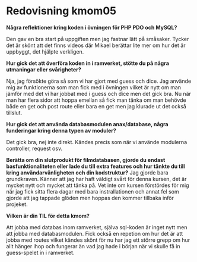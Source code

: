 ---
---
Redovisning kmom05
=========================


**Några reflektioner kring koden i övningen för PHP PDO och MySQL?**

Den gav en bra start på uppgiften men jag fastnar lätt på småsaker. Tycker det är skönt
att det finns videos där Mikael berättar lite mer om hur det är uppbyggt, det hjälpte verkligen.

**Hur gick det att överföra koden in i ramverket, stötte du på några utmaningar eller svårigheter?**

Nja, jag försökte göra så som vi har gjort med guess och dice. Jag använde mig av funktionerna som man fick med i övningen vilket är nytt om man jämför med det vi har jobbat med i guess och dice men det gick bra. Nu när man har flera sidor att hoppa emellan så fick man tänka om man behövde både en get och post route eller bara en get men jag klurade ut det också tillslut.

**Hur gick det att använda databasmodulen anax/database, några funderingar kring denna typen av moduler?**

Det gick bra, nej inte direkt. Kändes precis som när vi använde modulerna controller, request osv.

**Berätta om din slutprodukt för filmdatabasen, gjorde du endast basfunktionaliteten eller lade du till extra features och hur tänkte du till kring användarvänligheten och din kodstruktur?**
Jag gjorde bara grundkraven. Känner att jag har haft väldigt svårt för denna kursen, det är mycket nytt och mycket att tänka på. Vet inte om kursen förstördes för mig när jag fick sitta flera dagar med bara instrallationen och annat fel som gjorde att jag tappade glöden men hoppas den kommer tillbaka inför projeket.

**Vilken är din TIL för detta kmom?**

Att jobba med databas inom ramverket, själva sql-koden är inget nytt men att jobba med databasmodulen. Fick också en repetion om hur det är att jobba med routes vilket kändes skönt för nu har jag ett större grepp om hur allt hänger ihop och fungerar än vad jag hade i början när vi skulle få in guess-spelet in i ramverket.
